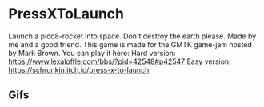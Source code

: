 # PressXToLaunch
Launch a pico8-rocket into space. Don't destroy the earth please.
Made by me and a good friend. This game is made for the GMTK game-jam hosted by Mark Brown. You can play it here:
Hard version: https://www.lexaloffle.com/bbs/?pid=42548#p42547
Easy version: https://schrunkin.itch.io/press-x-to-launch

## Gifs
